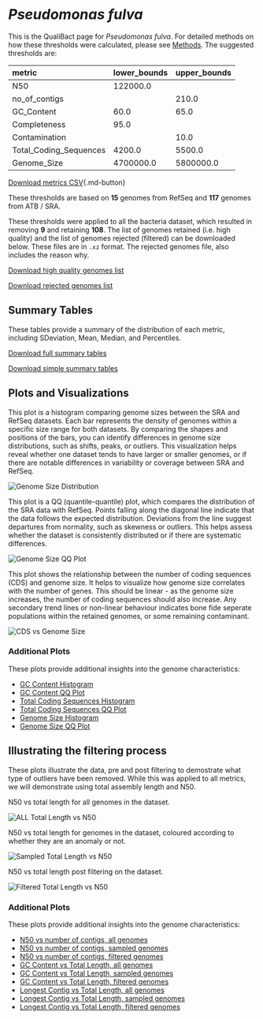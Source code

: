 # *Pseudomonas fulva*

This is the QualiBact page for *Pseudomonas fulva*. For detailed methods on how these thresholds were calculated, please see [Methods](../../methods.md).
The suggested thresholds are: 

| metric                 | lower_bounds   | upper_bounds   |
|:-----------------------|:---------------|:---------------|
| N50                    | 122000.0       |                |
| no_of_contigs          |                | 210.0          |
| GC_Content             | 60.0           | 65.0           |
| Completeness           | 95.0           |                |
| Contamination          |                | 10.0           |
| Total_Coding_Sequences | 4200.0         | 5500.0         |
| Genome_Size            | 4700000.0      | 5800000.0      |

[Download metrics CSV](Pseudomonas_fulva_metrics.csv){.md-button}


These thresholds are based on **15** genomes from RefSeq and **117** genomes from ATB / SRA.

These thresholds were applied to all the bacteria dataset, which resulted in removing **9** and retaining **108**.
The list of genomes retained (i.e. high quality) and the list of genomes rejected (filtered) can be downloaded below. These files are in `.xz` format. The rejected genomes file, also includes the reason why.

[Download high quality genomes list](Pseudomonas_fulva_high_quality_genomes.csv.xz)


[Download rejected genomes list](Pseudomonas_fulva_filtered_out_genomes.csv.xz)



## Summary Tables
These tables provide a summary of the distribution of each metric, including SDeviation, Mean, Median, and Percentiles.

[Download full summary tables](summary.csv)

[Download simple summary tables](selected_summary.csv)

## Plots and Visualizations

This plot is a histogram comparing genome sizes between the SRA and RefSeq datasets. Each bar represents the density of genomes within a specific size range for both datasets. By comparing the shapes and positions of the bars, you can identify differences in genome size distributions, such as shifts, peaks, or outliers. This visualization helps reveal whether one dataset tends to have larger or smaller genomes, or if there are notable differences in variability or coverage between SRA and RefSeq.

![Genome Size Distribution](Genome_Size_refseq_histogram_kde.png)

This plot is a QQ (quantile-quantile) plot, which compares the distribution of the SRA data with RefSeq. Points falling along the diagonal line indicate that the data follows the expected distribution. Deviations from the line suggest departures from normality, such as skewness or outliers. This helps assess whether the dataset is consistently distributed or if there are systematic differences.

![Genome Size QQ Plot](Genome_Size_refseq_qqplot.png)

This plot shows the relationship between the number of coding sequences (CDS) and genome size. It helps to visualize how genome size correlates with the number of genes. This should be linear - as the genome size increases, the number of coding sequences should also increase. Any secondary trend lines or non-linear behaviour indicates bone fide seperate populations within the retained genomes, or some remaining contaminant. 

![CDS vs Genome Size](Pseudomonas_fulva_CDS_vs_Genome_Size.png)

### Additional Plots

These plots provide additional insights into the genome characteristics:

- [GC Content Histogram](GC_Content_refseq_histogram_kde.png)
- [GC Content QQ Plot](GC_Content_refseq_qqplot.png)
- [Total Coding Sequences Histogram](Total_Coding_Sequences_refseq_histogram_kde.png)
- [Total Coding Sequences QQ Plot](Total_Coding_Sequences_refseq_qqplot.png)
- [Genome Size Histogram](Genome_Size_refseq_histogram_kde.png)
- [Genome Size QQ Plot](Genome_Size_refseq_qqplot.png)
## Illustrating the filtering process
These plots illustrate the data, pre and post filtering to demostrate what type of outliers have been removed. While this was applied to all metrics, we will demonstrate using total assembly length and N50.

N50 vs total length for all genomes in the dataset.

![ALL Total Length vs N50](Pseudomonas_fulva_all_total_length_N50.png)

N50 vs total length for genomes in the dataset, coloured according to whether they are an anomaly or not.

![Sampled Total Length vs N50](Pseudomonas_fulva_sample_total_length_N50.png)

N50 vs total length post filtering on the dataset.

![Filtered Total Length vs N50](Pseudomonas_fulva_filt_total_length_N50.png)

### Additional Plots

These plots provide additional insights into the genome characteristics:

- [N50 vs number of contigs, all genomes](Pseudomonas_fulva_all_N50_number.png)
- [N50 vs number of contigs, sampled genomes](Pseudomonas_fulva_sample_N50_number.png)
- [N50 vs number of contigs, filtered genomes](Pseudomonas_fulva_filt_N50_number.png)
- [GC Content vs Total Length, all genomes](Pseudomonas_fulva_all_total_length_GC_Content.png)
- [GC Content vs Total Length, sampled genomes](Pseudomonas_fulva_sample_total_length_GC_Content.png)
- [GC Content vs Total Length, filtered genomes](Pseudomonas_fulva_filt_total_length_GC_Content.png)
- [Longest Contig vs Total Length, all genomes](Pseudomonas_fulva_all_total_length_longest.png)
- [Longest Contig vs Total Length, sampled genomes](Pseudomonas_fulva_sample_total_length_longest.png)
- [Longest Contig vs Total Length, filtered genomes](Pseudomonas_fulva_filt_total_length_longest.png)
